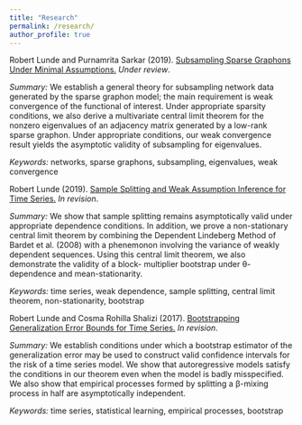 ```yaml
---
title: "Research"
permalink: /research/
author_profile: true
---
```

Robert Lunde and Purnamrita Sarkar (2019). [Subsampling Sparse Graphons Under Minimal Assumptions.](https://arxiv.org/pdf/1907.12528.pdf) <i>Under review</i>.    

<i>Summary:</i> We establish a general theory for subsampling network data generated by the sparse
graphon model; the main requirement is weak convergence of the functional of interest. Under appropriate
sparsity conditions, we also derive a multivariate central limit theorem for the nonzero eigenvalues of an
adjacency matrix generated by a low-rank sparse graphon.  Under appropriate conditions, our weak convergence
result yields the asymptotic validity of subsampling for eigenvalues.    

<i>Keywords:</i> networks, sparse graphons, subsampling, eigenvalues, weak convergence  

Robert Lunde (2019). [Sample Splitting and Weak Assumption Inference for Time Series.](https://arxiv.org/pdf/1902.07425.pdf)  <i>In revision</i>.  

<i>Summary:</i> We show that sample splitting remains asymptotically valid under
appropriate dependence conditions.  In addition, we prove a non-stationary central limit theorem by
combining the Dependent Lindeberg Method of Bardet et al. (2008) with a phenemonon involving the variance of
weakly dependent sequences.  Using this central limit theorem, we also demonstrate the validity of a block-
multiplier bootstrap under &theta;-dependence and mean-stationarity.   

<i>Keywords:</i> time series, weak dependence, sample splitting, central limit theorem, non-stationarity, bootstrap

Robert Lunde and Cosma Rohilla Shalizi (2017). [Bootstrapping Generalization Error Bounds for Time Series.](https://arxiv.org/pdf/1711.02834.pdf)  <i>In revision</i>.

<i>Summary:</i> We establish conditions under which a bootstrap estimator of the generalization error may be
used to construct valid confidence intervals for the risk of a time series model.  We show that autoregressive
models satisfy the conditions in our theorem even when the model is badly misspecified.  We also show that
empirical processes formed by splitting a &beta;-mixing process in half are asymptotically independent.  

<i>Keywords:</i> time series, statistical learning, empirical processes, bootstrap



